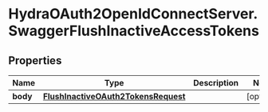 # HydraOAuth2OpenIdConnectServer.SwaggerFlushInactiveAccessTokens

## Properties
Name | Type | Description | Notes
------------ | ------------- | ------------- | -------------
**body** | [**FlushInactiveOAuth2TokensRequest**](FlushInactiveOAuth2TokensRequest.md) |  | [optional] 


